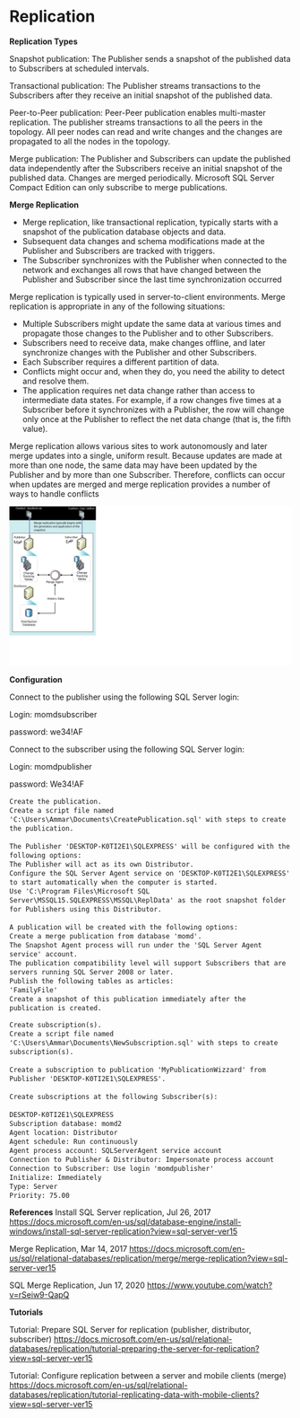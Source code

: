 # Replication

**Replication Types**

Snapshot publication:
The Publisher sends a snapshot of the published data to Subscribers at scheduled intervals.

Transactional publication:
The Publisher streams transactions to the Subscribers after they receive an initial snapshot of the published data.

Peer-to-Peer publication:
Peer-Peer publication enables multi-master replication. The publisher streams transactions to all the peers in the topology. All peer nodes can read and write changes and the changes are propagated to all the nodes in the topology.

Merge publication:
The Publisher and Subscribers can update the published data independently after the Subscribers receive an initial snapshot of the published data. Changes are merged periodically. Microsoft SQL Server Compact Edition can only subscribe to merge publications.


**Merge Replication**

- Merge replication, like transactional replication, typically starts with a snapshot of the publication database objects and data. 
- Subsequent data changes and schema modifications made at the Publisher and Subscribers are tracked with triggers. 
- The Subscriber synchronizes with the Publisher when connected to the network and exchanges all rows that have changed between the Publisher and Subscriber since the last time synchronization occurred

Merge replication is typically used in server-to-client environments. Merge replication is appropriate in any of the following situations:

- Multiple Subscribers might update the same data at various times and propagate those changes to the Publisher and to other Subscribers.
- Subscribers need to receive data, make changes offline, and later synchronize changes with the Publisher and other Subscribers.
- Each Subscriber requires a different partition of data.
- Conflicts might occur and, when they do, you need the ability to detect and resolve them.
- The application requires net data change rather than access to intermediate data states. For example, if a row changes five times at a Subscriber before it synchronizes with a Publisher, the row will change only once at the Publisher to reflect the net data change (that is, the fifth value).

Merge replication allows various sites to work autonomously and later merge updates into a single, uniform result. Because updates are made at more than one node, the same data may have been updated by the Publisher and by more than one Subscriber. Therefore, conflicts can occur when updates are merged and merge replication provides a number of ways to handle conflicts

![Alt Replication Diagram](./replication_diagram.png?raw=true "Replication Diagram")            

**Configuration**

Connect to the publisher using the following SQL Server login:

Login: momdsubscriber

password: we34!AF

Connect to the subscriber using the following SQL Server login:

Login: momdpublisher

password: We34!AF

```
Create the publication.
Create a script file named 'C:\Users\Ammar\Documents\CreatePublication.sql' with steps to create the publication.

The Publisher 'DESKTOP-K0TI2E1\SQLEXPRESS' will be configured with the following options: 
The Publisher will act as its own Distributor.
Configure the SQL Server Agent service on 'DESKTOP-K0TI2E1\SQLEXPRESS' to start automatically when the computer is started.
Use 'C:\Program Files\Microsoft SQL Server\MSSQL15.SQLEXPRESS\MSSQL\ReplData' as the root snapshot folder for Publishers using this Distributor.

A publication will be created with the following options: 
Create a merge publication from database 'momd'.
The Snapshot Agent process will run under the 'SQL Server Agent service' account.
The publication compatibility level will support Subscribers that are servers running SQL Server 2008 or later.
Publish the following tables as articles: 
'FamilyFile'
Create a snapshot of this publication immediately after the publication is created.
```

```
Create subscription(s).
Create a script file named 'C:\Users\Ammar\Documents\NewSubscription.sql' with steps to create subscription(s).

Create a subscription to publication 'MyPublicationWizzard' from Publisher 'DESKTOP-K0TI2E1\SQLEXPRESS'.

Create subscriptions at the following Subscriber(s):

DESKTOP-K0TI2E1\SQLEXPRESS
Subscription database: momd2
Agent location: Distributor 
Agent schedule: Run continuously 
Agent process account: SQLServerAgent service account
Connection to Publisher & Distributor: Impersonate process account
Connection to Subscriber: Use login 'momdpublisher'
Initialize: Immediately
Type: Server
Priority: 75.00
```



**References**
Install SQL Server replication, Jul 26, 2017 https://docs.microsoft.com/en-us/sql/database-engine/install-windows/install-sql-server-replication?view=sql-server-ver15

Merge Replication, Mar 14, 2017 https://docs.microsoft.com/en-us/sql/relational-databases/replication/merge/merge-replication?view=sql-server-ver15

SQL Merge Replication, Jun 17, 2020 https://www.youtube.com/watch?v=rSeiw9-QapQ

**Tutorials**

Tutorial: Prepare SQL Server for replication (publisher, distributor, subscriber) https://docs.microsoft.com/en-us/sql/relational-databases/replication/tutorial-preparing-the-server-for-replication?view=sql-server-ver15

Tutorial: Configure replication between a server and mobile clients (merge) https://docs.microsoft.com/en-us/sql/relational-databases/replication/tutorial-replicating-data-with-mobile-clients?view=sql-server-ver15
